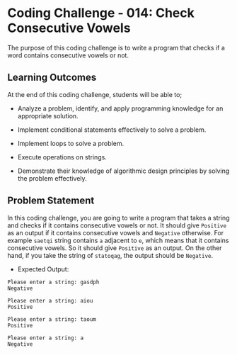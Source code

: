 # Coding Challenge - 014: Check Consecutive Vowels

The purpose of this coding challenge is to write a program that checks if a word contains consecutive vowels or not.

## Learning Outcomes

At the end of this coding challenge, students will be able to;

- Analyze a problem, identify, and apply programming knowledge for an appropriate solution.

- Implement conditional statements effectively to solve a problem.

- Implement loops to solve a problem.

- Execute operations on strings.

- Demonstrate their knowledge of algorithmic design principles by solving the problem effectively.

## Problem Statement

In this coding challenge, you are going to write a program that takes a string and checks if it contains consecutive vowels or not. It should give `Positive` as an output if it contains consecutive vowels and `Negative` otherwise. For example `saetqi` string contains `a` adjacent to `e`, which means that it contains consecutive vowels. So it should give `Positive` as an output. On the other hand, if you take the string of `statoqag`, the output should be `Negative`.

- Expected Output:

```text
Please enter a string: gasdph
Negative

Please enter a string: aiou
Positive

Please enter a string: taoum
Positive

Please enter a string: a
Negative
```